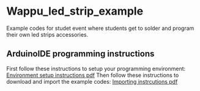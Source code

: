 # Wappu_led_strip_example
Example codes for studet event where students get to solder and program their own led strips accessories.

## ArduinoIDE programming instructions

First follow these instructions to setup your programming environment: [Environment setup instructions pdf](Programming_instructions_wappu_led.pdf)
Then follow these instructions to download and import the example codes: [Importing instrcutions pdf](Example_code_importing_instructions.pdf)
